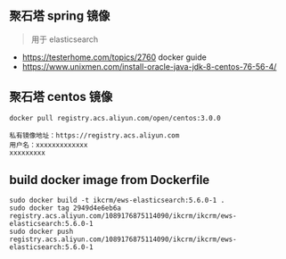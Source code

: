 ## 聚石塔 spring 镜像

> 用于 elasticsearch

- https://testerhome.com/topics/2760 docker guide
- https://www.unixmen.com/install-oracle-java-jdk-8-centos-76-56-4/

## 聚石塔 centos 镜像

```shell
docker pull registry.acs.aliyun.com/open/centos:3.0.0
```

```shell
私有镜像地址：https://registry.acs.aliyun.com
用户名：xxxxxxxxxxxxx
xxxxxxxxx
```

## build docker image from Dockerfile

```shell
sudo docker build -t ikcrm/ews-elasticsearch:5.6.0-1 .
sudo docker tag 2949d4e6eb6a registry.acs.aliyun.com/1089176875114090/ikcrm/ikcrm/ews-elasticsearch:5.6.0-1
sudo docker push registry.acs.aliyun.com/1089176875114090/ikcrm/ikcrm/ews-elasticsearch:5.6.0-1
```
